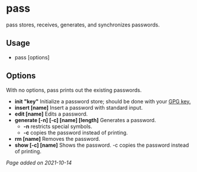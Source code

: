 # pass
pass stores, receives, generates, and synchronizes passwords.

## Usage
- pass [options]

## Options
With no options, pass prints out the existing passwords.
    
- **init "key"** Initialize a password store; should be done with your [GPG key.](./gpg.html)
- **insert [name]** Insert a password with standard input.
- **edit [name]** Edits a password. 
- **generate [-n] [-c] [name] [length]** Generates a password.
    - **-n** restricts special symbols.
    - **-c** copies the password instead of printing.
- **rm [name]** Removes the password.
- **show [-c] [name]** Shows the password. -c copies the password instead of printing.

*Page added on 2021-10-14*

